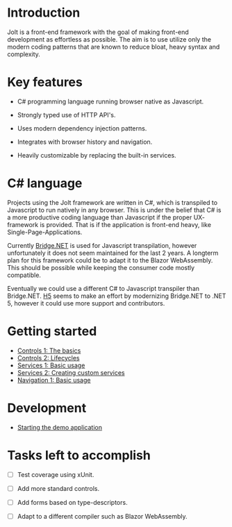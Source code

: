 
# Introduction

Jolt is a front-end framework with the goal of making front-end development as effortless as possible.
The aim is to use utilize only the modern coding patterns that are known to reduce bloat, heavy syntax and complexity.


# Key features

 *  C# programming language running browser native as Javascript.

 *  Strongly typed use of HTTP API's.

 *  Uses modern dependency injection patterns.
 
 *  Integrates with browser history and navigation.
 
 *  Heavily customizable by replacing the built-in services.
 

# C# language

Projects using the Jolt framework are written in C#, which is transpiled to Javascript to run natively in any browser.
This is under the belief that C# is a more productive coding language than Javascript if the proper UX- framework is provided.
That is if the application is front-end heavy, like Single-Page-Applications.

Currently [Bridge.NET](https://github.com/bridgedotnet/Bridge) is used for Javascript transpilation, however unfortunately it does not seem maintained for the last 2 years.
A longterm plan for this framework could be to adapt it to the Blazor WebAssembly. This should be possible while keeping the consumer code mostly compatible.

Eventually we could use a different C# to Javascript transpiler than Bridge.NET.
[H5](https://github.com/theolivenbaum/h5) seems to make an effort by modernizing Bridge.NET to .NET 5, however it could use more support and contributors.


# Getting started

 * [Controls 1: The basics](https://github.com/ChrML/Bridge.Jolt/blob/main/Docs/Controls01_Basics.md)
 * [Controls 2: Lifecycles](https://github.com/ChrML/Bridge.Jolt/blob/main/Docs/Controls02_Lifecycle.md)
 * [Services 1: Basic usage](https://github.com/ChrML/Bridge.Jolt/blob/main/Docs/Services01_Basics.md)
 * [Services 2: Creating custom services](https://github.com/ChrML/Bridge.Jolt/blob/main/Docs/Services02_Custom.md)
 * [Navigation 1: Basic usage](https://github.com/ChrML/Bridge.Jolt/blob/main/Docs/Navigation01_Basics.md)
 

# Development
 * [Starting the demo application](https://github.com/ChrML/Bridge.Jolt/blob/main/Docs/Start01.md)


# Tasks left to accomplish

 * [ ]  Test coverage using xUnit.
 * [ ]  Add more standard controls.
 * [ ]  Add forms based on type-descriptors.
 * [ ]  Adapt to a different compiler such as Blazor WebAssembly.

